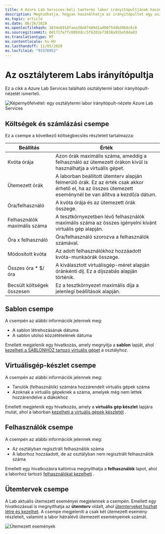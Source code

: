 ```yaml
---
title: A Azure Lab Services-beli tantermi labor irányítópultjának használata | Microsoft Docs
description: Megtudhatja, hogyan használhatja az irányítópultot egy osztálytermi laborhoz a Azure Lab Servicesban.
ms.topic: article
ms.date: 06/26/2020
ms.openlocfilehash: 3834e6910faea38e87489d1ad0075d4bd9b8c6c6
ms.sourcegitcommit: 0d171fe7fc0893dcc5f6202e73038a91be58da03
ms.translationtype: MT
ms.contentlocale: hu-HU
ms.lasthandoff: 11/05/2020
ms.locfileid: "93376952"
---
```

# <a name="dashboard-for-classroom-labs"></a>Az osztályterem Labs irányítópultja
Ez a cikk a Azure Lab Services található osztálytermi labor irányítópult-nézetét ismerteti. 

![Képernyőfelvétel: egy osztálytermi labor irányítópult-nézete Azure Lab Services](./media/use-dashboard/dashboard.png)

## <a name="costs-and-billing-tile"></a>Költségek és számlázási csempe
Ez a csempe a következő költségbecslés részleteit tartalmazza:

| Beállítás | Érték | 
| ------- | ----- | 
| Kvóta órája | Azon órák maximális száma, ameddig a felhasználó az ütemezett órákon kívül is használhatja a virtuális gépet. |
| Ütemezett órák | A laborban beállított ütemterv alapján felmerülő órák. Ez az érték csak akkor érhető el, ha az összes ütemezett eseménynél be van állítva a kezdő/a dátum. |
| Óra/felhasználó | A kvóta órája és az ütemezett órák összege. |
| Felhasználók maximális száma | A tesztkörnyezetben lévő felhasználók maximális száma az összes igényelni kívánt virtuális gép alapján. |
| Óra x felhasználó | Óra/felhasználó szorozva a felhasználók számával. |
| Módosított kvóta | Az adott felhasználókhoz hozzáadott kvóta-munkaórák összege. |
| Összes óra * $/óra | A kiválasztott virtuálisgép-méret alapján óránkénti díj. Ez a díjszabás alapján történik. |
| Becsült költségek összesen | Ez a tesztkörnyezet maximális díja a jelenlegi beállítások alapján. |

## <a name="template-tile"></a>Sablon csempe
A csempén az alábbi információk jelennek meg:

- A sablon létrehozásának dátuma 
- A sablon utolsó közzétételének dátuma 

Emellett megjelenik egy hivatkozás, amely megnyitja a **sablon** lapját, ahol [kezelheti a SABLONHOZ tartozó virtuális gépet](how-to-create-manage-template.md) a osztályhoz. 

## <a name="virtual-machine-pool-tile"></a>Virtuálisgép-készlet csempe

A csempén az alábbi információk jelennek meg:

- Tanulók (felhasználók) számára hozzárendelt virtuális gépek száma
- Azoknak a virtuális gépeknek a száma, amelyek még nem lettek hozzárendelve a diákokhoz

Emellett megjelenik egy hivatkozás, amely a **virtuális gép készlet** lapjára mutat, ahol a laborban [kezelheti a virtuális gépek készletét](how-to-set-virtual-machine-passwords.md) . 

## <a name="users-tile"></a>Felhasználók csempe

A csempén az alábbi információk jelennek meg:

- Az osztályban regisztrált felhasználók száma
- A laborhoz hozzáadott, de az osztályban nem regisztrált felhasználók száma 

Emellett egy hivatkozásra kattintva megnyithatja a **felhasználók** lapot, ahol a laborhoz tartozó [felhasználókat kezelheti](how-to-configure-student-usage.md) . 

## <a name="schedules-tile"></a>Ütemtervek csempe
A Lab aktuális ütemezett eseményei megjelennek a csempén. Emellett egy hivatkozással is megnyithatja az **ütemterv** oldalt, ahol [ütemterveket hozhat létre és kezelhet](how-to-create-schedules.md). A csempe megjeleníti a csak két ütemezett esemény részleteit, valamint a labor hátralévő ütemezett eseményeinek számát. 

![Ütemezett események](./media/use-dashboard/scheduled-events.png)

